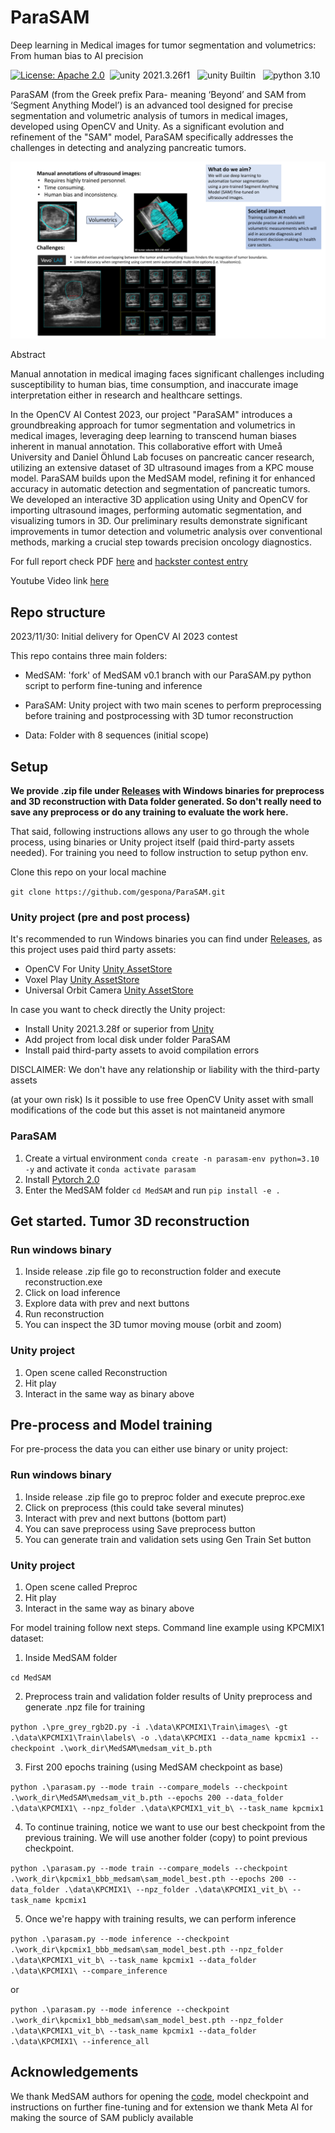 # ParaSAM
Deep learning in Medical images for tumor segmentation and volumetrics: From human bias to AI precision

[![License: Apache 2.0](https://img.shields.io/badge/License-Apache%202.0-green.svg)](https://opensource.org/licenses/Apache)&nbsp;
<img src="https://img.shields.io/badge/unity-2021.3.26f1-green.svg?style=flat-square" alt="unity 2021.3.26f1">
&nbsp;
<img src="https://img.shields.io/badge/unity-Builtin-green.svg?style=flat-square" alt="unity Builtin">
&nbsp;
<img src="https://img.shields.io/badge/python-3.10-green.svg?style=flat-square" alt="python 3.10">
&nbsp;

ParaSAM (from the Greek prefix Para- meaning ‘Beyond’ and SAM from ‘Segment Anything Model’) is an advanced tool designed for precise segmentation and volumetric analysis of tumors in medical images, developed using OpenCV and Unity. As a significant evolution and refinement of the "SAM" model, ParaSAM specifically addresses the challenges in detecting and analyzing pancreatic tumors.

![img](media-readme/Volumetrics_Fig1.png)


Abstract

Manual annotation in medical imaging faces significant challenges including susceptibility to human bias, time consumption, and inaccurate image interpretation either in research and healthcare settings. 

In the OpenCV AI Contest 2023, our project "ParaSAM" introduces a groundbreaking approach for tumor segmentation and volumetrics in medical images, leveraging deep learning to transcend human biases inherent in manual annotation. This collaborative effort with Umeå University and Daniel Öhlund Lab focuses on pancreatic cancer research, utilizing an extensive dataset of 3D ultrasound images from a KPC mouse model. ParaSAM builds upon the MedSAM model, refining it for enhanced accuracy in automatic detection and segmentation of pancreatic tumors. We developed an interactive 3D application using Unity and OpenCV for importing ultrasound images, performing automatic segmentation, and visualizing tumors in 3D. Our preliminary results demonstrate significant improvements in tumor detection and volumetric analysis over conventional methods, marking a crucial step towards precision oncology diagnostics. 


For full report check PDF [here](media-readme/ParaSAM%20-%20OpenCV%20AI%202023%20contest.pdf) and [hackster contest entry](https://www.hackster.io/parasam/parasam-a2dcde)

Youtube Video link [here](https://youtu.be/qNulJCA25TQ)

## Repo structure
2023/11/30: Initial delivery for OpenCV AI 2023 contest

This repo contains three main folders:
- MedSAM: 'fork' of MedSAM v0.1 branch with our ParaSAM.py python script to perform fine-tuning and inference

- ParaSAM: Unity project with two main scenes to perform preprocessing before training and postprocessing with 3D tumor reconstruction

- Data: Folder with 8 sequences (initial scope)

## Setup

**We provide .zip file under [Releases](https://github.com/gespona/ParaSAM/releases) with Windows binaries for preprocess and 3D reconstruction with Data folder generated. So don't really need to save any preprocess or do any training to evaluate the work here.**

That said, following instructions allows any user to go through the whole process, using binaries or Unity project itself (paid third-party assets needed). For training you need to follow instruction to setup python env. 


Clone this repo on your local machine

`git clone https://github.com/gespona/ParaSAM.git`


### Unity project (pre and post process)

It's recommended to run Windows binaries you can find under [Releases](https://github.com/gespona/ParaSAM/releases), as this project uses paid third party assets:

- OpenCV For Unity [Unity AssetStore](https://assetstore.unity.com/packages/tools/integration/opencv-for-unity-21088)
- Voxel Play [Unity AssetStore](https://assetstore.unity.com/packages/tools/game-toolkits/voxel-play-2-201234)
- Universal Orbit Camera [Unity AssetStore](https://assetstore.unity.com/packages/tools/camera/universal-orbit-camera-244133)


In case you want to check directly the Unity project:
- Install Unity 2021.3.28f or superior from [Unity](https://www.unity.com)
- Add project from local disk under folder ParaSAM
- Install paid third-party assets to avoid compilation errors

DISCLAIMER: We don't have any relationship or liability with the third-party assets

(at your own risk) Is it possible to use free OpenCV Unity asset with small modifications of the code but this asset is not maintaneid anymore

### ParaSAM 

1. Create a virtual environment `conda create -n parasam-env python=3.10 -y` and activate it `conda activate parasam`
2. Install [Pytorch 2.0](https://pytorch.org/get-started/locally/)
3. Enter the MedSAM folder `cd MedSAM` and run `pip install -e .`

## Get started. Tumor 3D reconstruction

### Run windows binary

1. Inside release .zip file go to reconstruction folder and execute reconstruction.exe
2. Click on load inference
3. Explore data with prev and next buttons
4. Run reconstruction
5. You can inspect the 3D tumor moving mouse (orbit and zoom)

### Unity project

1. Open scene called Reconstruction
2. Hit play
3. Interact in the same way as binary above

## Pre-process and Model training

For pre-process the data you can either use binary or unity project:

### Run windows binary

1. Inside release .zip file go to preproc folder and execute preproc.exe
2. Click on preprocess (this could take several minutes)
3. Interact with prev and next buttons (bottom part)
4. You can save preprocess using Save preprocess button
5. You can generate train and validation sets using Gen Train Set button

### Unity project

1. Open scene called Preproc
2. Hit play
3. Interact in the same way as binary above

For model training follow next steps. Command line example using KPCMIX1 dataset:

1. Inside MedSAM folder

`cd MedSAM`

2. Preprocess train and validation folder results of Unity preprocess and generate .npz file for training

`python .\pre_grey_rgb2D.py -i .\data\KPCMIX1\Train\images\ -gt .\data\KPCMIX1\Train\labels\ -o .\data\KPCMIX1 --data_name kpcmix1 --checkpoint .\work_dir\MedSAM\medsam_vit_b.pth`

3. First 200 epochs training (using MedSAM checkpoint as base)

`python .\parasam.py --mode train --compare_models --checkpoint .\work_dir\MedSAM\medsam_vit_b.pth --epochs 200 --data_folder .\data\KPCMIX1\ --npz_folder .\data\KPCMIX1_vit_b\ --task_name kpcmix1`

4. To continue training, notice we want to use our best checkpoint from the previous training. We will use another folder (copy) to point previous checkpoint.

`python .\parasam.py --mode train --compare_models --checkpoint .\work_dir\kpcmix1_bbb_medsam\sam_model_best.pth --epochs 200 --data_folder .\data\KPCMIX1\ --npz_folder .\data\KPCMIX1_vit_b\ --task_name kpcmix1`

5. Once we're happy with training results, we can perform inference

`python .\parasam.py --mode inference --checkpoint .\work_dir\kpcmix1_bbb_medsam\sam_model_best.pth --npz_folder .\data\KPCMIX1_vit_b\ --task_name kpcmix1 --data_folder .\data\KPCMIX1\ --compare_inference`

or

`python .\parasam.py --mode inference --checkpoint .\work_dir\kpcmix1_bbb_medsam\sam_model_best.pth --npz_folder .\data\KPCMIX1_vit_b\ --task_name kpcmix1 --data_folder .\data\KPCMIX1\ --inference_all`

## Acknowledgements

We thank MedSAM authors for opening the [code](https://github.com/bowang-lab/MedSAM), model checkpoint and instructions on further fine-tuning and for extension we thank Meta AI for making the source of SAM publicly available


